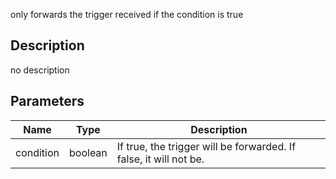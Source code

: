 only forwards the trigger received if the condition is true



## Description
no description
## Parameters

<table>
<thead>
	<tr>
		<th>Name</th>
		<th>Type</th>
		<th>Description</th>
	</tr>
</thead>
<tr>
	<td>condition</td>
	<td><div class='bg-emerald-800 px-2 py-px text-white rounded-sm'>boolean</div></td>
	<td>If true, the trigger will be forwarded. If false, it will not be.</td>
</tr>
</table>